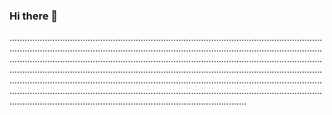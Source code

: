 ### Hi there 👋

......................................................................................................................................................................................................................................................................................................................................................................................................................................................................................................................................................................................................................................................................................................................................................................................................................................................................